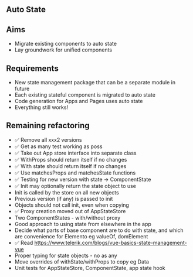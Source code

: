 Auto State
----------

Aims
----

- Migrate existing components to auto state
- Lay groundwork for unified components

Requirements
------------

- New state management package that can be a separate module in future
- Each existing stateful component is migrated to auto state
- Code generation for Apps and Pages uses auto state
- Everything still works!

Remaining refactoring
---------------------

- ✅ Remove all xxx2 versions
- ✅ Get as many test working as poss
- ✅ Take out App store interface into separate class
- ✅ WithProps should return itself if no changes
- ✅ With state should return itself if no changes
- ✅ Use matchesProps and matchesState functions
- ✅ Testing for new version with state -> ComponentState
- ✅ Init may optionally return the state object to use
- Init is called by the store on all new objects
- Previous version (if any) is passed to init
- Objects should not call init, even when copying
- ✅ Proxy creation moved out of AppStateStore
- Two ComponentStates - with/without proxy
- Good approach to using state from elsewhere in the app
- Decide what parts of base component are to do with state, and which are convenience for Elemento eg valueOf, domElement
- ✅ Read https://www.telerik.com/blogs/vue-basics-state-management-vue
- Proper typing for state objects - no as any
- Move overrides of withState/withProps to copy eg Data
- Unit tests for AppStateStore, ComponentState, app state hook
